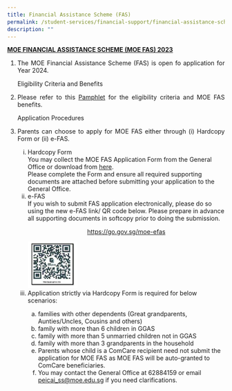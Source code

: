 ```yaml
---
title: Financial Assistance Scheme (FAS)
permalink: /student-services/financial-support/financial-assistance-scheme-fas/
description: ""
---
```

<p><span style="text-decoration: underline;"><strong>MOE FINANCIAL ASSISTANCE SCHEME (MOE FAS) 2023</strong></span></p>
<ol>
<li><p align="justify">The MOE Financial Assistance Scheme (FAS) is open fo application for Year 2024.
</p><p>Eligibility Criteria and Benefits</p>
</li><li><p align="justify">Please refer to this <a href="/files/moe fas 2024 pamphlet on income criterion and benefits.pdf" target="">Pamphlet</a> for the eligibility criteria and MOE FAS benefits.
</p><p>Application Procedures</p>
</li><li><p align="justify">Parents can choose to apply for MOE FAS either through (i) Hardcopy Form or (ii) e-FAS.
</p><ol style="list-style-type: lower-roman;">
<li>Hardcopy Form<br>You may collect the MOE FAS Application Form from the General Office or download from <a href="/files/2024 moe fas application form.pdf" target="">here</a>.<br>Please complete the Form and ensure all required supporting documents are attached before submitting your application to the General Office.
</li><li>e-FAS<br>If you wish to submit FAS application electronically, please do so using the new e-FAS link/ QR code below. Please prepare in advance all supporting documents in softcopy prior to doing the submission.
<p style="text-align: center;"><a href="https://go.gov.sg/moe-efas">https://go.gov.sg/moe-efas</a></p>
<img style="width: 25%;" src="/images/qr1.png">
</li><li>Application strictly via Hardcopy Form is required for below scenarios:</li>
<ol style="list-style-type: lower-alpha;">
<li>families with other dependents (Great grandparents, Aunties/Uncles, Cousins and others)&nbsp;
</li><li>family with more than 6 children in GGAS&nbsp;</li>
<li>family with more than 5 unmarried children not in GGAS</li>
<li>family with more than 3 grandparents in the household
</li><li>Parents whose child is a ComCare recipient need not submit the application for MOE FAS as MOE FAS will be auto-granted to ComCare beneficiaries.
</li><li>You may contact the General Office at 62884159 or email <a href="mailto:peicai_ss@moe.edu.sg">peicai_ss@moe.edu.sg</a> if you need clarifications.</li></ol></ol></li></ol>